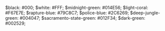 $black: #000;
$white: #FFF;
$midnight-green: #014E56;
$light-coral: #F67E7E;
$rapture-blue: #79C8C7;
$police-blue: #2C6269;
$deep-jungle-green: #004047;
$sacramento-state-green: #012F34;
$dark-green: #002529;
